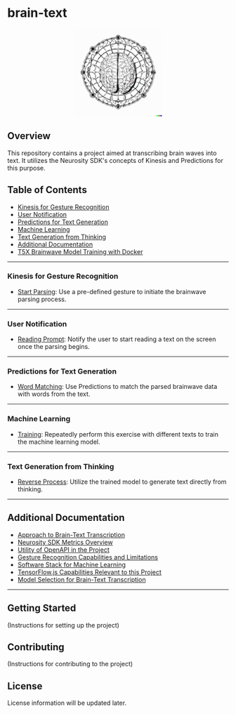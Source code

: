 # brain-text

<div align="center">
  <img src="text-training-about-background.png" alt="Brain" width="200"/>
</div>

## Overview
This repository contains a project aimed at transcribing brain waves into text. It utilizes the Neurosity SDK's concepts of Kinesis and Predictions for this purpose.

## Table of Contents
- [Kinesis for Gesture Recognition](#kinesis-for-gesture-recognition)
- [User Notification](#user-notification)
- [Predictions for Text Generation](#predictions-for-text-generation)
- [Machine Learning](#machine-learning)
- [Text Generation from Thinking](#text-generation-from-thinking)
- [Additional Documentation](#additional-documentation)
- [T5X Brainwave Model Training with Docker](t5x.md)

---

### Kinesis for Gesture Recognition
- [Start Parsing](#start-parsing): Use a pre-defined gesture to initiate the brainwave parsing process.

---

### User Notification
- [Reading Prompt](#reading-prompt): Notify the user to start reading a text on the screen once the parsing begins.

---

### Predictions for Text Generation
- [Word Matching](#word-matching): Use Predictions to match the parsed brainwave data with words from the text.

---

### Machine Learning
- [Training](#training): Repeatedly perform this exercise with different texts to train the machine learning model.

---

### Text Generation from Thinking
- [Reverse Process](#reverse-process): Utilize the trained model to generate text directly from thinking.

---

## Additional Documentation
- [Approach to Brain-Text Transcription](Approach.md)
- [Neurosity SDK Metrics Overview](Metrics.md)
- [Utility of OpenAPI in the Project](OpenAPI_Utility.md)
- [Gesture Recognition Capabilities and Limitations](Gesture_Recognition_Limitations.md)
- [Software Stack for Machine Learning](Software_Stack_for_ML.md)
- [TensorFlow.js Capabilities Relevant to this Project](TensorFlow_JS_Capabilities.md)
- [Model Selection for Brain-Text Transcription](Model_Selection.md)

---

## Getting Started
(Instructions for setting up the project)

## Contributing
(Instructions for contributing to the project)

## License
License information will be updated later.

